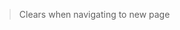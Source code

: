 > Clears when navigating to new page
<webui-side-by-side>
    <section>
        <webui-input-text label="Page Struct Test - subscribed to test.name" compact theme="success"   placeholder="Data entered here will be removed when page is changed" data-trigger="test.name" data-subscribe="test.name:value"></webui-input-text>
    </section>
    <section>
        <webui-code lang="json" data-subscribe="test"></webui-code>
    </section>
</webui-side-by-side>